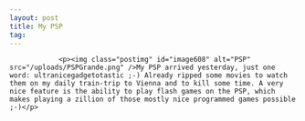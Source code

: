 ```yaml
---
layout: post
title: My PSP
tag: 
---
```



                <p><img class="postimg" id="image608" alt="PSP" src="/uploads/PSPGrande.png" />My PSP arrived yesterday, just one word: ultranicegadgetotastic ;-) Already ripped some movies to watch them on my daily train-trip to Vienna and to kill some time. A very nice feature is the ability to play flash games on the PSP, which makes playing a zillion of those mostly nice programmed games possible ;-)</p>
            

